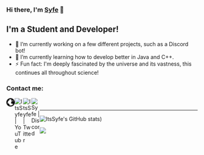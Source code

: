 <!--
**ItsSyfe/ItsSyfe** is a ✨ _special_ ✨ repository because its `README.md` (this file) appears on your GitHub profile.
-->

### Hi there, I'm [Syfe][website] 👋

## I'm a Student and Developer!

- 🔭 I’m currently working on a few different projects, such as a Discord bot!
- 🌱 I’m currently learning how to develop better in Java and C++.
- ⚡ Fun fact: I'm deeply fascinated by the universe and its vastness, this continues all throughout science!

### Contact me:

[<img align="left" alt="itssyfe.github.io" width="22px" src="https://raw.githubusercontent.com/iconic/open-iconic/master/svg/globe.svg" />][website]
[<img align="left" alt="ItsSyfe | YouTube" width="22px" src="https://cdn.jsdelivr.net/npm/simple-icons@v3/icons/youtube.svg" />][youtube]
[<img align="left" alt="ItsSyfe | Twitter" width="22px" src="https://cdn.jsdelivr.net/npm/simple-icons@v3/icons/twitter.svg" />][twitter]
[<img align="left" alt="Syfe | Discord" width="22px" src="https://cdn.jsdelivr.net/npm/simple-icons@v3/icons/discord.svg" />][discord]

<br />

---

![ItsSyfe's GitHub stats](https://github-readme-stats.vercel.app/api?username=ItsSyfe&count_private=true&show_icons=true&theme=radical))


![](https://hit.yhype.me/github/profile?user_id=22247810)

[website]: https://itssyfe.github.io
[twitter]: https://twitter.com/ItsSyfe
[youtube]: https://www.youtube.com/channel/UCJDtOcWciOb2RN-Kf4qJ6GA
[discord]: https://dsc.bio/does

